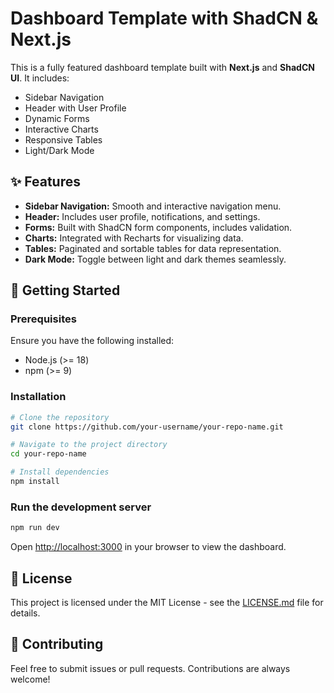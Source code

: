 # Dashboard Template with ShadCN & Next.js

This is a fully featured dashboard template built with **Next.js** and **ShadCN UI**. It includes:

* Sidebar Navigation
* Header with User Profile
* Dynamic Forms
* Interactive Charts
* Responsive Tables
* Light/Dark Mode

## ✨ Features

* **Sidebar Navigation:** Smooth and interactive navigation menu.
* **Header:** Includes user profile, notifications, and settings.
* **Forms:** Built with ShadCN form components, includes validation.
* **Charts:** Integrated with Recharts for visualizing data.
* **Tables:** Paginated and sortable tables for data representation.
* **Dark Mode:** Toggle between light and dark themes seamlessly.

## 🚀 Getting Started

### Prerequisites

Ensure you have the following installed:

* Node.js (>= 18)
* npm (>= 9)

### Installation

```bash
# Clone the repository
git clone https://github.com/your-username/your-repo-name.git

# Navigate to the project directory
cd your-repo-name

# Install dependencies
npm install
```

### Run the development server

```bash
npm run dev
```

Open [http://localhost:3000](http://localhost:3000) in your browser to view the dashboard.

## 📝 License

This project is licensed under the MIT License - see the [LICENSE.md](LICENSE.md) file for details.

## 🤝 Contributing

Feel free to submit issues or pull requests. Contributions are always welcome!
